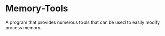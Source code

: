 # Memory-Tools
A program that provides numerous tools that can be used to easily modify process memory.
